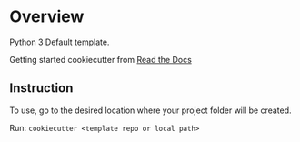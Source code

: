 # Overview

Python 3 Default template.

Getting started cookiecutter from [Read the Docs](https://cookiecutter.readthedocs.io/en/latest/readme.html)

## Instruction

To use, go to the desired location where your project folder will be created.

Run: `cookiecutter <template repo or local path>`
